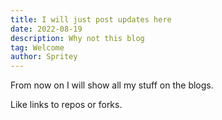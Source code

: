 ```yaml
---
title: I will just post updates here
date: 2022-08-19
description: Why not this blog
tag: Welcome
author: Spritey
---
```


From now on I will show all my stuff on the blogs.

Like links to repos or forks.
